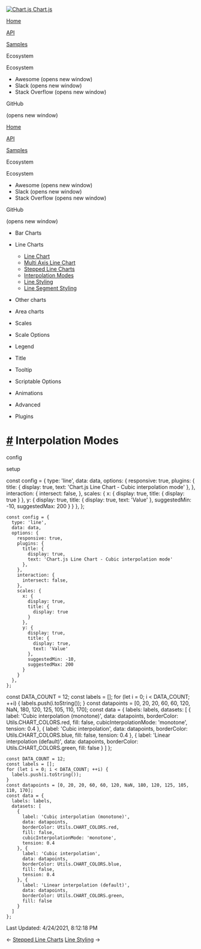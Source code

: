 <a href="/docs/3.2.0/" class="home-link router-link-active"><img src="/docs/3.2.0/favicon.ico" alt="Chart.js" class="logo" /> <span class="site-name can-hide">Chart.js</span></a>

<a href="/docs/3.2.0/" class="nav-link">Home</a>

<a href="/docs/3.2.0/api/" class="nav-link">API</a>

<a href="/docs/3.2.0/samples/" class="nav-link router-link-active">Samples</a>

<span class="title">Ecosystem</span> <span class="arrow down"></span>

<span class="title">Ecosystem</span> <span class="arrow right"></span>

-   Awesome
    <span class="sr-only">(opens new window)</span>
-   Slack
    <span class="sr-only">(opens new window)</span>
-   Stack Overflow
    <span class="sr-only">(opens new window)</span>

GitHub

<span class="sr-only">(opens new window)</span>

<a href="/docs/3.2.0/" class="nav-link">Home</a>

<a href="/docs/3.2.0/api/" class="nav-link">API</a>

<a href="/docs/3.2.0/samples/" class="nav-link router-link-active">Samples</a>

<span class="title">Ecosystem</span> <span class="arrow down"></span>

<span class="title">Ecosystem</span> <span class="arrow right"></span>

-   Awesome
    <span class="sr-only">(opens new window)</span>
-   Slack
    <span class="sr-only">(opens new window)</span>
-   Stack Overflow
    <span class="sr-only">(opens new window)</span>

GitHub

<span class="sr-only">(opens new window)</span>

-   Bar Charts <span class="arrow right"></span>

-   Line Charts <span class="arrow down"></span>

    -   <a href="/docs/3.2.0/samples/line/line.html" class="sidebar-link">Line Chart</a>
    -   <a href="/docs/3.2.0/samples/line/multi-axis.html" class="sidebar-link">Multi Axis Line Chart</a>
    -   <a href="/docs/3.2.0/samples/line/stepped.html" class="sidebar-link">Stepped Line Charts</a>
    -   <a href="/docs/3.2.0/samples/line/interpolation.html" class="active sidebar-link">Interpolation Modes</a>
    -   <a href="/docs/3.2.0/samples/line/styling.html" class="sidebar-link">Line Styling</a>
    -   <a href="/docs/3.2.0/samples/line/segments.html" class="sidebar-link">Line Segment Styling</a>

-   Other charts <span class="arrow right"></span>

-   Area charts <span class="arrow right"></span>

-   Scales <span class="arrow right"></span>

-   Scale Options <span class="arrow right"></span>

-   Legend <span class="arrow right"></span>

-   Title <span class="arrow right"></span>

-   Tooltip <span class="arrow right"></span>

-   Scriptable Options <span class="arrow right"></span>

-   Animations <span class="arrow right"></span>

-   Advanced <span class="arrow right"></span>

-   Plugins <span class="arrow right"></span>

<a href="#interpolation-modes" class="header-anchor">#</a> Interpolation Modes
==============================================================================

config

setup

<a href="https://github.com/chartjs/Chart.js/blob/master/docs/samples/line/interpolation.md" class="code-editor-tool fab fa-github fa-lg" title="View on GitHub"></a>

const config = { type: 'line', data: data, options: { responsive: true, plugins: { title: { display: true, text: 'Chart.js Line Chart - Cubic interpolation mode' }, }, interaction: { intersect: false, }, scales: { x: { display: true, title: { display: true } }, y: { display: true, title: { display: true, text: 'Value' }, suggestedMin: -10, suggestedMax: 200 } } }, };

    const config = {
      type: 'line',
      data: data,
      options: {
        responsive: true,
        plugins: {
          title: {
            display: true,
            text: 'Chart.js Line Chart - Cubic interpolation mode'
          },
        },
        interaction: {
          intersect: false,
        },
        scales: {
          x: {
            display: true,
            title: {
              display: true
            }
          },
          y: {
            display: true,
            title: {
              display: true,
              text: 'Value'
            },
            suggestedMin: -10,
            suggestedMax: 200
          }
        }
      },
    };

const DATA\_COUNT = 12; const labels = \[\]; for (let i = 0; i &lt; DATA\_COUNT; ++i) { labels.push(i.toString()); } const datapoints = \[0, 20, 20, 60, 60, 120, NaN, 180, 120, 125, 105, 110, 170\]; const data = { labels: labels, datasets: \[ { label: 'Cubic interpolation (monotone)', data: datapoints, borderColor: Utils.CHART\_COLORS.red, fill: false, cubicInterpolationMode: 'monotone', tension: 0.4 }, { label: 'Cubic interpolation', data: datapoints, borderColor: Utils.CHART\_COLORS.blue, fill: false, tension: 0.4 }, { label: 'Linear interpolation (default)', data: datapoints, borderColor: Utils.CHART\_COLORS.green, fill: false } \] };

    const DATA_COUNT = 12;
    const labels = [];
    for (let i = 0; i < DATA_COUNT; ++i) {
      labels.push(i.toString());
    }
    const datapoints = [0, 20, 20, 60, 60, 120, NaN, 180, 120, 125, 105, 110, 170];
    const data = {
      labels: labels,
      datasets: [
        {
          label: 'Cubic interpolation (monotone)',
          data: datapoints,
          borderColor: Utils.CHART_COLORS.red,
          fill: false,
          cubicInterpolationMode: 'monotone',
          tension: 0.4
        }, {
          label: 'Cubic interpolation',
          data: datapoints,
          borderColor: Utils.CHART_COLORS.blue,
          fill: false,
          tension: 0.4
        }, {
          label: 'Linear interpolation (default)',
          data: datapoints,
          borderColor: Utils.CHART_COLORS.green,
          fill: false
        }
      ]
    };

<span class="prefix">Last Updated:</span> <span class="time">4/24/2021, 8:12:18 PM</span>

<span class="prev"> ← <a href="/docs/3.2.0/samples/line/stepped.html" class="prev">Stepped Line Charts</a> </span> <span class="next"> [Line Styling](/docs/3.2.0/samples/line/styling.html) → </span>
